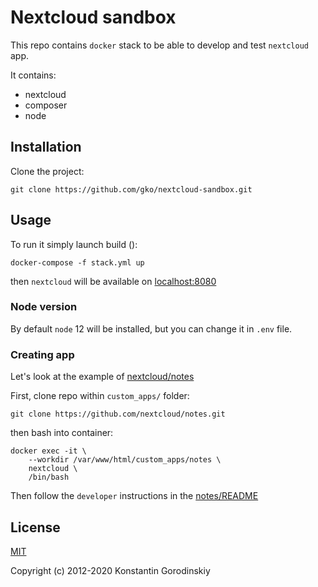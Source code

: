 # Nextcloud sandbox

This repo contains `docker` stack to be able to develop and test `nextcloud` app.

It contains:
 - nextcloud
 - composer
 - node

## Installation

Clone the project:
```shell
git clone https://github.com/gko/nextcloud-sandbox.git
```

## Usage

To run it simply launch build ():
```shell
docker-compose -f stack.yml up
```

then `nextcloud` will be available on [localhost:8080](https://localhost:8080/)

### Node version

By default `node` 12 will be installed, but you can change it in `.env` file.

### Creating app

Let's look at the example of [nextcloud/notes](https://github.com/nextcloud/notes)

First, clone repo within `custom_apps/` folder:
```shell
git clone https://github.com/nextcloud/notes.git
```

then bash into container:
```shell
docker exec -it \
	--workdir /var/www/html/custom_apps/notes \
	nextcloud \
	/bin/bash
```

Then follow the `developer` instructions in the [notes/README](https://github.com/nextcloud/notes#warning-developer-info)

## License

[MIT](http://opensource.org/licenses/MIT)

Copyright (c) 2012-2020 Konstantin Gorodinskiy